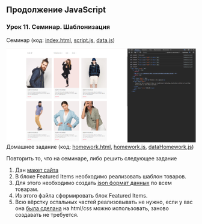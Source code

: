 ## Продолжение JavaScript
### Урок 11. Семинар. Шаблонизация

Семинар (код: [index.html](index.html), [script.js](script.js), [data.js](data.js))

![image](homework.png)\
Домашнее задание (код: [homework.html](homework.html), [homework.js](homework.js), [dataHomework.js](dataHomework.js))

Повторить то, что на семинаре, либо решить следующее задание
1. Дан [макет сайта](https://www.figma.com/file/mnLY69cYE5cqWM5w6n5hXx/Seo-%26-Digital-Marketing-Landing-Page?node-id=190%3A1194&t=q4NMnXTnwyyTSGA6-0)
2. В блоке Featured Items необходимо реализовать шаблон товаров.
3. Для этого необходимо создать [json формат данных](dataHomework.js) по всем товарам.
4. Из этого файла сформировать блок Featured Items.
5. Всю вёрстку остальных частей реализовывать не нужно, если у вас она [была сделана](../../advanced_html_css/lesson_6) на html/css можно использовать, заново создавать не требуется.